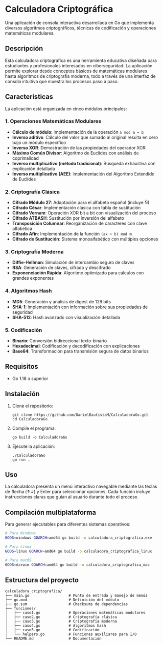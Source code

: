 # Calculadora Criptográfica

Una aplicación de consola interactiva desarrollada en Go que implementa diversos algoritmos criptográficos, técnicas de codificación y operaciones matemáticas modulares.

## Descripción

Esta calculadora criptográfica es una herramienta educativa diseñada para estudiantes y profesionales interesados en ciberseguridad. La aplicación permite explorar desde conceptos básicos de matemáticas modulares hasta algoritmos de criptografía moderna, todo a través de una interfaz de consola intuitiva que muestra los procesos paso a paso.

## Características

La aplicación está organizada en cinco módulos principales:

### 1. Operaciones Matemáticas Modulares

- **Cálculo de módulo**: Implementación de la operación `a mod n = b`
- **Inverso aditivo**: Cálculo del valor que sumado al original resulta en cero bajo un módulo específico
- **Inverso XOR**: Demostración de las propiedades del operador XOR
- **Máximo Común Divisor**: Algoritmo de Euclides con análisis de coprimalidad
- **Inverso multiplicativo (método tradicional)**: Búsqueda exhaustiva con explicación detallada
- **Inverso multiplicativo (AEE)**: Implementación del Algoritmo Extendido de Euclides

### 2. Criptografía Clásica

- **Cifrado Módulo 27**: Adaptación para el alfabeto español (incluye Ñ)
- **Cifrado César**: Implementación clásica con tabla de sustitución
- **Cifrado Vernam**: Operación XOR bit a bit con visualización del proceso
- **Cifrado ATBASH**: Sustitución por inversión del alfabeto
- **Transposición Columnar**: Reorganización de caracteres con clave alfabética
- **Cifrado Afín**: Implementación de la función `(ax + b) mod m`
- **Cifrado de Sustitución**: Sistema monoalfabético con múltiples opciones

### 3. Criptografía Moderna

- **Diffie-Hellman**: Simulación de intercambio seguro de claves
- **RSA**: Generación de claves, cifrado y descifrado
- **Exponenciación Rápida**: Algoritmo optimizado para cálculos con grandes exponentes

### 4. Algoritmos Hash

- **MD5**: Generación y análisis de digest de 128 bits
- **SHA-1**: Implementación con información sobre sus propiedades de seguridad
- **SHA-512**: Hash avanzado con visualización detallada

### 5. Codificación

- **Binario**: Conversión bidireccional texto-binario
- **Hexadecimal**: Codificación y decodificación con explicaciones
- **Base64**: Transformación para transmisión segura de datos binarios

## Requisitos

- Go 1.16 o superior

## Instalación

1. Clone el repositorio:
   ```
   git clone https://github.com/DanielBautistaM/CalculadoraGo.git
   cd CalculadoraGo
   ```

2. Compile el programa:
   ```
   go build -o CalculadoraGo
   ```

3. Ejecute la aplicación:
   ```
   ./CalculadoraGo
   go run .
   ```

## Uso

La calculadora presenta un menú interactivo navegable mediante las teclas de flecha (↑↓) y Enter para seleccionar opciones. Cada función incluye instrucciones claras que guían al usuario durante todo el proceso.

## Compilación multiplataforma

Para generar ejecutables para diferentes sistemas operativos:

```bash
# Para Windows
GOOS=windows GOARCH=amd64 go build -o calculadora_criptografica.exe

# Para Linux
GOOS=linux GOARCH=amd64 go build -o calculadora_criptografica_linux

# Para macOS
GOOS=darwin GOARCH=amd64 go build -o calculadora_criptografica_mac
```

## Estructura del proyecto

```
calculadora_criptografica/
├── main.go                  # Punto de entrada y manejo de menús
├── go.mod                   # Definición del módulo
├── go.sum                   # Checksums de dependencias
├── funciones/
│   ├── caso1.go             # Operaciones matemáticas modulares
│   ├── caso2.go             # Criptografía clásica
│   ├── caso3.go             # Criptografía moderna
│   ├── caso4.go             # Algoritmos hash
│   ├── caso5.go             # Codificación
│   └── helpers.go           # Funciones auxiliares para I/O
└── README.md                # Documentación
```
